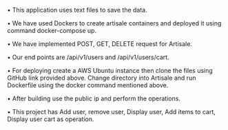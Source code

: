 •	This application uses text files to save the data.

•	We have used Dockers to create artisale containers and deployed it using command docker-compose up.

• We have implemented POST, GET, DELETE request for Artisale.

•	Our end points are /api/v1/users and /api/v1/users/cart.

•	For deploying create a AWS Ubuntu instance then clone the files using GitHub link provided above. Change directory into Artisale and run Dockerfile using the docker command mentioned above.

•	After building use the public ip and perform the operations.

•	This project has Add user, remove user, Display user, Add items to cart, Display user cart as operation.


